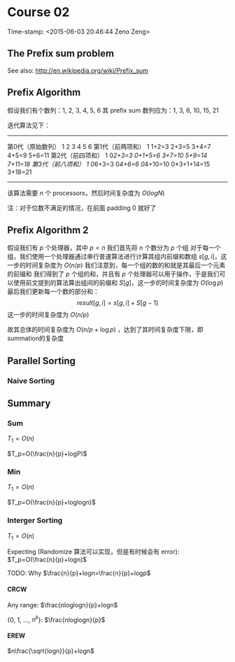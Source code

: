 # Course 02

Time-stamp: \<2015-06-03 20:46:44 Zeno Zeng\>

## The Prefix sum problem

See also: http://en.wikipedia.org/wiki/Prefix_sum

## Prefix Algorithm

假设我们有个数列：1, 2, 3, 4, 5, 6
其 prefix sum 数列应为：1, 3, 6, 10, 15, 21

迭代算法见下：

---------------- ------- ---------- --------- ----------- ------------- --------
第0代（原始数列）   1       2          3         4           5             6
第1代（前两项和）   1       1+2=3      2+3=5     3+4=7       4+5=9         5+6=11
第2代（前四项和）   1       0*2+3=3    0+1+5=6   3+7=10      5+9=14        7+11=18
第3代（前八项和）   1       0*6+3=3    0*4+6=6   0*4+10=10   0*3+1+14=15   3+18=21
---------------- ------- ---------- --------- ----------- ------------- --------

该算法需要 $n$ 个 processors，然后时间复杂度为 $O(logN)$

注：对于位数不满足的情况，在前面 padding 0 就好了

## Prefix Algorithm 2

假设我们有 $p$ 个处理器，其中 $p<n$
我们首先将 $n$ 个数分为 $p$ 个组
对于每一个组，我们使用一个处理器通过串行普速算法进行计算其组内前缀和数组 $s[g, i]$，这一步的时间复杂度为 $O(n/p)$
我们注意到，每一个组的数的和就是其最后一个元素的前缀和
我们得到了 $p$ 个组的和，并且有 $p$ 个处理器可以用于操作，于是我们可以使用前文提到的算法算出组间的前缀和 $S[g]$，这一步的时间复杂度为 $O(\log p)$
最后我们更新每一个数的部分和：
$$result[g, i] = s[g, i] + S[g-1]$$
这一步的时间复杂度为 $O(n/p)$

故其总体的时间复杂度为 $O(n/p+\log p)$ ，达到了其时间复杂度下限，即summation的复杂度

## Parallel Sorting

### Naive Sorting

## Summary

### Sum

$T_1=O(n)$

$T_p=O(\frac{n}{p}+logP)$

### Min

$T_1=O(n)$

$T_p=O(\frac{n}{p}+loglogn)$

### Interger Sorting

$T_1=O(n)$

Expecting (Randomize 算法可以实现，但是有时候会有 error):
$T_p=O(\frac{n}{p}+logn)$

TODO: Why $\frac{n}{p}+logn=\frac{n}{p}+logp$

#### CRCW

Any range: $\frac{nloglogn}{p}+logn$

{0, 1, ..., $n^k$}: $\frac{nloglogn}{p}$

#### EREW

$n\frac{\sqrt{logn}}{p}+logn$
